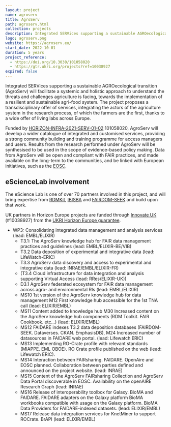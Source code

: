 ```yaml
---
layout: project
name: agroserv
title: AgroServ
path: agroserv.html
collection: projects
description: Integrated SERVices supporting a sustainable AGROecological transition
logo: agroserv.png
website: https://agroserv.eu/
start_date: 2022-10-01
duration: 5 years
project_reference:
  - https://doi.org/10.3030/101058020
  - https://gtr.ukri.org/projects?ref=10038927
expired: false
---
```


Integrated SERVices supporting a sustainable AGROecological transition (AgroServ) will facilitate a systemic and
holistic approach to understand the threats and challenges agriculture is facing, towards the implementation of a
resilient and sustainable agri-food system. The project proposes a transdisciplinary offer of services, integrating the
actors of the agriculture system in the research process, of which the farmers are the first, thanks to a wide offer of
living labs across Europe. 

Funded by [HORIZON-INFRA-2021-SERV-01-02](https://ec.europa.eu/info/funding-tenders/opportunities/portal/screen/opportunities/topic-details/horizon-infra-2021-serv-01-02) 101058020, AgroServ will develop a wider catalogue of integrated and customised services, providing a strong
community building and training programme for access managers and users. Results from the research performed under
AgroServ will be synthesised to be used in the scope of evidence-based policy making. Data from AgroServ will be open and
compliant with FAIR practices, and made available on the long-term to the communities, and be linked with European
initiatives, such as the [EOSC](https://eosc-portal.eu/about/eosc).

## eScienceLab involvement

The eScience Lab is one of over 70 partners involved in this project, and will bring expertise
from [RDMKit](/products/rdmkit), [IBISBA](/projects/ibisba) and [FAIRDOM-SEEK](/products/seek) and build upon that work.

UK partners in Horizon Europe projects are funded through [Innovate UK](https://www.ukri.org/councils/innovate-uk/) (#10038927) from the [UKRI Horizon Europe guarantee](https://www.ukri.org/apply-for-funding/apply-for-horizon-europe-guarantee-funding/).

* WP3: Consolidating integrated data management and analysis services (lead: EMBL/ELIXIR)
  - T3.1: The AgroServ knowledge hub for FAIR data management practices and guidelines (lead: EMBL/ELIXIR-BE/VIB) 
  - T3.2 Data deposition of experimental and integrative data (lead: LifeWatch-ERIC)
  - T3.3 AgroServ data discovery and access to experimental and integrative data (lead: INRAE/EMBL/ELIXIR-FR)
  - (T3.4 Cloud infrastructure for data integration and analysis supporting Virtual Access (lead: RRes/ELIXIR-UK))
  - D3.1 AgroServ federated ecosystem for FAIR data management across agro- and environmental RIs (lead: EMBL/ELIXIR)
  - MS10 1st version of the AgroServ knowledge hub for data management M12 First knowledge hub accessible for the 1st TNA call (lead: ELIXIR/EMBL)
  - MS11 Content added to knowledge hub M30 Increased content on the AgroServ knowledge hub components (RDM Toolkit. FAIR Cookbook. etc...) (lead: ELIXIR/EMBL)
  - MS12 FAIDARE indexes T3.2 data deposition databases (FAIRDOM-SEEK. Dataverses. CKAN. EmphasisDB), M24 Increased number of datasources in FAIDARE web portal. (lead: Lifewatch ERIC)
  - MS13 Implementing RO-Crate profile with relevant standards (MIAPPE. EML OBOE).  RO Crate profile published on the web (lead: Lifewatch ERIC).
  - MS14 Interaction between FAIRsharing. FAIDARE. OpenAire and EOSC planned. Collaboration between parties defined and announced on the project website. (lead: INRAE)
  - MS15 Content of the AgroServ FAIRsharing Collection and AgroServ Data Portal discoverable in EOSC. Availability on the openAIRE Research Graph (lead: INRAE)
  - MS16 Release of interoperability toolbox for Galaxy. BioMA and FAIDARE.  FAIDARE adapters on the Galaxy platform BioMA workbooks compatible with usage on the Galaxy platform. BioMA Data Providers for FAIDARE-indexed datasets. (lead: ELIXIR/EMBL)
  - MS17 Release data integration services for KnetMiner to support ROCrate. BrAPI (lead: ELIXIR/EMBL)
